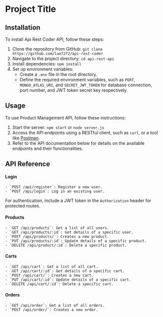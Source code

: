 
# Project Title




## Installation
To install Api Rest Coder API, follow these steps:
1. Clone the repository from GitHub: `git clone https://github.com/lao7272/api-rest-coder`
2. Navigate to the project directory: `cd api-rest-api`
3. Install dependencies: `npm install`
4. Set up environment variables:
   - Create a `.env` file in the root directory.
   - Define the required environment variables, such as `PORT`, `MONGO_ATLAS_URI`, and `SECRET_JWT_TOKEN` for database connection, port number, and JWT token secret key respectively.

## Usage
To use Product Management API, follow these instructions:
1. Start the server: `npm start` or `node server.js`
2. Access the API endpoints using a RESTful client, such as `curl`, or a tool like [Postman](https://www.postman.com/).
3. Refer to the API documentation below for details on the available endpoints and their functionalities.

    
## API Reference

#### Login

```http
- `POST /api/register`: Register a new user.
- `POST /api/login`: Log in an existing user.
```
For authentication, include a JWT token in the `Authorization` header for protected routes.

#### Products

```http
- `GET /api/products`: Get a list of all users.
- `GET /api/products/:id`: Get details of a specific user.
- `POST /api/products/`: Creates a new product.
- `PUT /api/products/:id`: Update details of a specific product.
- `DELETE /api/product/:id`: Delete a specific product.
```

#### Carts

```http
- `GET /api/cart`: Get a list of all cart.
- `GET /api/cart/:id`: Get details of a specific cart.
- `POST /api/cart/`: Creates a new cart.
- `PUT /api/cart/:id`: Update details of a specific cart.
- `DELETE /api/cart/:id`: Delete a specific cart.
```

#### Orders

```http
- `GET /api/order`: Get a list of all orders.
- `POST /api/order/`: Creates a new order.
